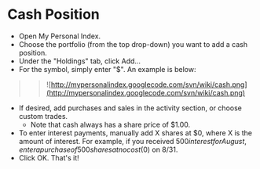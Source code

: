 # Cash Position #

  * Open My Personal Index.
  * Choose the portfolio (from the top drop-down) you want to add a cash position.
  * Under the "Holdings" tab, click Add...
  * For the symbol, simply enter "$".  An example is below:
> > ![http://mypersonalindex.googlecode.com/svn/wiki/cash.png](http://mypersonalindex.googlecode.com/svn/wiki/cash.png)

  * If desired, add purchases and sales in the activity section, or choose custom trades.
    * Note that cash always has a share price of $1.00.
  * To enter interest payments, manually add X shares at $0, where X is the amount of interest.  For example, if you received $500 interest for August, enter a purchase of 500 shares at no cost ($0) on 8/31.
  * Click OK.  That's it!